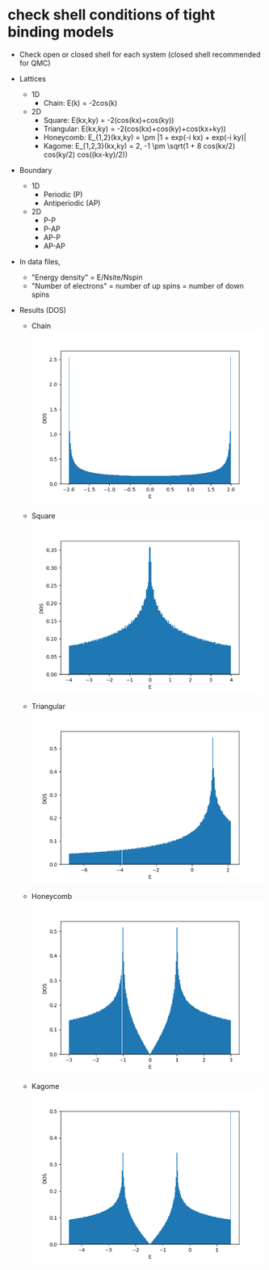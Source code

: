 # check shell conditions of tight binding models

* Check open or closed shell for each system (closed shell recommended for QMC)

* Lattices
  * 1D
    * Chain: E(k) = -2cos(k)
  * 2D
    * Square: E(kx,ky) = -2(cos(kx)+cos(ky))
    * Triangular: E(kx,ky) = -2(cos(kx)+cos(ky)+cos(kx+ky))
    * Honeycomb: E_{1,2}(kx,ky) = \pm |1 + exp(-i kx) + exp(-i ky)|
    * Kagome: E_{1,2,3}(kx,ky) = 2, -1 \pm \sqrt(1 + 8 cos(kx/2) cos(ky/2) cos((kx-ky)/2))

* Boundary
  * 1D
    * Periodic (P)
    * Antiperiodic (AP)
  * 2D
    * P-P
    * P-AP
    * AP-P
    * AP-AP

* In data files,
  * "Energy density" = E/Nsite/Nspin
  * "Number of electrons" = number of up spins = number of down spins

* Results (DOS)
  * Chain\
![DOS chain](https://raw.githubusercontent.com/ryuikaneko/tight_binding_shell_condition/master/1d_chain/filling_1over2_BC_AP/fig_1d_chain_dos.png "DOS chain")

  * Square\
![DOS square](https://raw.githubusercontent.com/ryuikaneko/tight_binding_shell_condition/master/2d_square/filling_1over2_BC_P_AP/fig_2d_square_dos.png "DOS square")

  * Triangular\
![DOS triangular](https://raw.githubusercontent.com/ryuikaneko/tight_binding_shell_condition/master/2d_triangular/filling_1over2_BC_P_AP/fig_2d_triangular_dos.png "DOS triangular")

  * Honeycomb\
![DOS honeycomb](https://raw.githubusercontent.com/ryuikaneko/tight_binding_shell_condition/master/2d_honeycomb/filling_1over2_BC_P_AP/fig_2d_honeycomb_dos.png "DOS honeycomb")

  * Kagome\
![DOS kagome](https://raw.githubusercontent.com/ryuikaneko/tight_binding_shell_condition/master/2d_kagome/filling_1over2_BC_P_AP/fig_2d_kagome_dos.png "DOS kagome")
